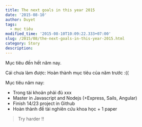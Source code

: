 ```yaml
---
title: The next goals in this year 2015
date: '2015-08-10'
author: Duyet
tags:
  - mục tiêu
modified_time: '2015-08-10T10:09:22.333+07:00'
slug: /2015/08/the-next-goals-in-this-year-2015.html
category: Story
description:
---
```


Mục tiêu đến hết năm nay.

Cái chưa làm được: Hoàn thành mục tiêu của năm trước :((

Mục tiêu năm nay:

- Trong tài khoản phải đủ xxx
- Master in Javascript and Nodejs (+Express, Sails, Angular)
- Finish 14/23 project in Github
- Hoàn thành đề tài nghiên cứu khoa học + 1 paper

> Try harder !!
